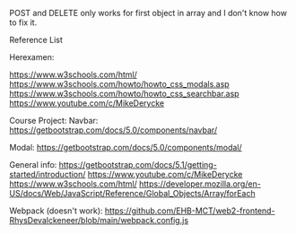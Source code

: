 POST and DELETE only works for first object in array and I don't know how to fix it.

Reference List

Herexamen:


https://www.w3schools.com/html/
https://www.w3schools.com/howto/howto_css_modals.asp
https://www.w3schools.com/howto/howto_css_searchbar.asp
https://www.youtube.com/c/MikeDerycke

Course Project:
Navbar: 
https://getbootstrap.com/docs/5.0/components/navbar/

Modal: 
https://getbootstrap.com/docs/5.0/components/modal/

General info: 
https://getbootstrap.com/docs/5.1/getting-started/introduction/
https://www.youtube.com/c/MikeDerycke
https://www.w3schools.com/html/
https://developer.mozilla.org/en-US/docs/Web/JavaScript/Reference/Global_Objects/Array/forEach

Webpack (doesn't work):
https://github.com/EHB-MCT/web2-frontend-RhysDevalckeneer/blob/main/webpack.config.js
